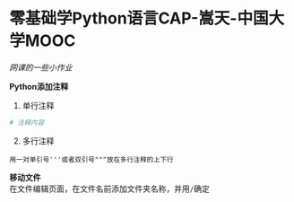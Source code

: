 # 零基础学Python语言CAP-嵩天-中国大学MOOC
*网课的一些小作业*

**Python添加注释**
1. 单行注释
```Python
# 注释内容
```
2. 多行注释
```
用一对单引号'''或者双引号"""放在多行注释的上下行
```

**移动文件**  
在文件编辑页面，在文件名前添加文件夹名称，并用`/`确定
